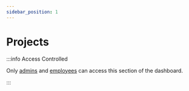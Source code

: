 ```yaml
---
sidebar_position: 1
---
```


# Projects

:::info Access Controlled

Only [admins](../../types.md#admin) and [employees](../../types.md#employees) can access this section of the dashboard.

:::